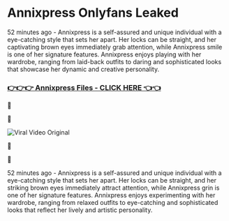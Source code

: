 # Annixpress Onlyfans Leaked

<p>52 minutes ago - Annixpress is a self-assured and unique individual with a eye-catching style that sets her apart. Her locks can be straight, and her captivating brown eyes immediately grab attention, while Annixpress smile is one of her signature features. Annixpress enjoys playing with her wardrobe, ranging from laid-back outfits to daring and sophisticated looks that showcase her dynamic and creative personality.</p><p>
<h3><a href="https://fansleaks.com-getfree.pro/annixpress" rel="nofollow">👉👉👉 Annixpress Files - CLICK HERE 👈👈</a></h3>
<p>🔻</p>
<p>🔻</p> <p>
<a href="https://fansleaks.com-getfree.pro/annixpress" rel="nofollow"><img src="https://i.imgur.com/0ZbtXZ5.gif" alt="Viral Video Original" style="max-width: 100%; display: inline-block;" data-target="animated-image.originalImage"></a>
<p>🔻</p>
<p>🔻</p> <p>52 minutes ago - Annixpress is a self-assured and unique individual with a eye-catching style that sets her apart. Her locks can be straight, and her striking brown eyes immediately attract attention, while Annixpress grin is one of her signature features. Annixpress enjoys experimenting with her wardrobe, ranging from relaxed outfits to eye-catching and sophisticated looks that reflect her lively and artistic personality.</p>
